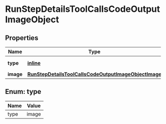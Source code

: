 
# RunStepDetailsToolCallsCodeOutputImageObject

## Properties
| Name | Type | Description | Notes |
| ------------ | ------------- | ------------- | ------------- |
| **type** | [**inline**](#Type) | Always &#x60;image&#x60;. |  |
| **image** | [**RunStepDetailsToolCallsCodeOutputImageObjectImage**](RunStepDetailsToolCallsCodeOutputImageObjectImage.md) |  |  |


<a id="Type"></a>
## Enum: type
| Name | Value |
| ---- | ----- |
| type | image |



